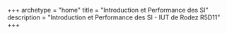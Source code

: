 +++
archetype = "home"
title = "Introduction et Performance des SI"
description = "Introduction et Performance des SI - IUT de Rodez R5D11"
+++